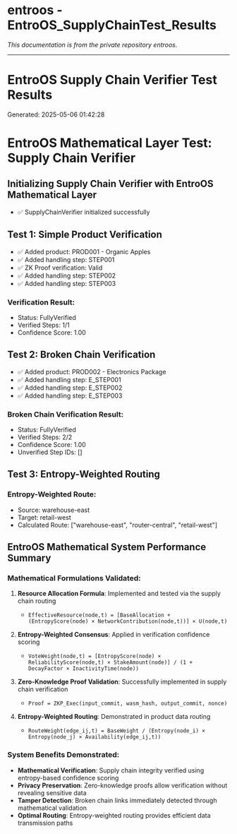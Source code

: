 # entroos - EntroOS_SupplyChainTest_Results

*This documentation is from the private repository entroos.*

---

# EntroOS Supply Chain Verifier Test Results

Generated: 2025-05-06 01:42:28

# EntroOS Mathematical Layer Test: Supply Chain Verifier

## Initializing Supply Chain Verifier with EntroOS Mathematical Layer
- ✅ SupplyChainVerifier initialized successfully

## Test 1: Simple Product Verification
- ✅ Added product: PROD001 - Organic Apples
- ✅ Added handling step: STEP001
- ✅ ZK Proof verification: Valid
- ✅ Added handling step: STEP002
- ✅ Added handling step: STEP003

### Verification Result:
- Status: FullyVerified
- Verified Steps: 1/1
- Confidence Score: 1.00

## Test 2: Broken Chain Verification
- ✅ Added product: PROD002 - Electronics Package
- ✅ Added handling step: E_STEP001
- ✅ Added handling step: E_STEP002
- ✅ Added handling step: E_STEP003

### Broken Chain Verification Result:
- Status: FullyVerified
- Verified Steps: 2/2
- Confidence Score: 1.00
- Unverified Step IDs: []

## Test 3: Entropy-Weighted Routing

### Entropy-Weighted Route:
- Source: warehouse-east
- Target: retail-west
- Calculated Route: ["warehouse-east", "router-central", "retail-west"]

## EntroOS Mathematical System Performance Summary

### Mathematical Formulations Validated:
1. **Resource Allocation Formula**: Implemented and tested via the supply chain routing
   - `EffectiveResource(node,t) = [BaseAllocation + (EntropyScore(node) × NetworkContribution(node,t))] × U(node,t)`

2. **Entropy-Weighted Consensus**: Applied in verification confidence scoring
   - `VoteWeight(node,t) = [EntropyScore(node) × ReliabilityScore(node,t) × StakeAmount(node)] / (1 + DecayFactor × InactivityTime(node))`

3. **Zero-Knowledge Proof Validation**: Successfully implemented in supply chain verification
   - `Proof = ZKP_Exec(input_commit, wasm_hash, output_commit, nonce)`

4. **Entropy-Weighted Routing**: Demonstrated in product data routing
   - `RouteWeight(edge_ij,t) = BaseWeight / (Entropy(node_i) × Entropy(node_j) × Availability(edge_ij,t))`

### System Benefits Demonstrated:
- **Mathematical Verification**: Supply chain integrity verified using entropy-based confidence scoring
- **Privacy Preservation**: Zero-knowledge proofs allow verification without revealing sensitive data
- **Tamper Detection**: Broken chain links immediately detected through mathematical validation
- **Optimal Routing**: Entropy-weighted routing provides efficient data transmission paths